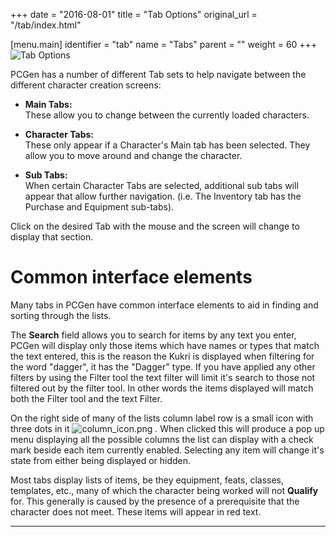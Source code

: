 +++
date = "2016-08-01"
title = "Tab Options"
original_url = "/tab/index.html"

[menu.main]
    identifier = "tab"
    name = "Tabs"
    parent = ""
    weight = 60
+++
![Tab Options](../images/tabs/tabscommonfeatures.png)

PCGen has a number of different Tab sets to help navigate between the
different character creation screens:

-   **Main Tabs:**\
     These allow you to change between the currently loaded characters.

-   **Character Tabs:**\
     These only appear if a Character's Main tab has been selected. They
    allow you to move around and change the character.

-   **Sub Tabs:**\
     When certain Character Tabs are selected, additional sub tabs will
    appear that allow further navigation. (i.e. The Inventory tab has
    the Purchase and Equipment sub-tabs).

Click on the desired Tab with the mouse and the screen will change to
display that section.

Common interface elements
=========================

Many tabs in PCGen have common interface elements to aid in finding and
sorting through the lists.

The **Search** field allows you to search for items by any text you
enter, PCGen will display only those items which have names or types
that match the text entered, this is the reason the Kukri is displayed
when filtering for the word "dagger", it has the "Dagger" type. If you
have applied any other filters by using the Filter tool the text filter
will limit it's search to those not filtered out by the filter tool. In
other words the items displayed will match both the Filter tool and the
text Filter.

On the right side of many of the lists column label row is a small icon
with three dots in it
![column\_icon.png](../images/tabs/column_icon.png) . When clicked this
will produce a pop up menu displaying all the possible columns the list
can display with a check mark beside each item currently enabled.
Selecting any item will change it's state from either being displayed or
hidden.

Most tabs display lists of items, be they equipment, feats, classes,
templates, etc., many of which the character being worked will not
**Qualify** for. This generally is caused by the presence of a
prerequisite that the character does not meet. These items will appear
in red text.

------------------------------------------------------------------------



